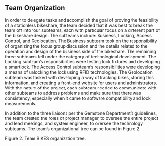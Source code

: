 ## Team Organization

In order to delegate tasks and accomplish the goal of proving the feasibility of a stationless bikeshare, the team decided that it was best to break the team off into four subteams, each with particular focus on a different part of the bikeshare design.  The subteams include: Business, Locking, Access Control, and Geolocation.  The Business subteam took on the responsibility of organizing the focus group discussion and the details related to the operation and design of the business side of the bikeshare.  The remaining three subteams fell under the category of technological development.  The Locking subteam’s responsibilities were testing lock fixtures and developing a smartlock.  The Access Control subteam’s responsibilities were developing a means of unlocking the lock using RFID technologies.  The Geolocation subteam was tasked with developing a way of tracking bikes, storing this information, and creating a front-end website for users and administrators.  With the nature of the project, each subteam needed to communicate with other subteams to address problems and make sure that there was consistency, especially when it came to software compatibility and lock measurements.

In addition to the three liaisons per the Gemstone Department’s guidelines, the team created the roles of project manager, to oversee the entire project and lead meetings, and system engineer, to oversee the technology subteams.  The team’s organizational tree can be found in Figure 2.

Figure 2.  Team BIKES organization tree.